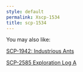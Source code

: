 ```yaml
---
style: default
permalink: Xscp-1534
title: scp-1534
---
```

You may also like:

[SCP-1942: Industrious Ants](http://scp-wiki.net/scp-1942)

[SCP-2585 Exploration Log A](http://scp-wiki.net/scp-2585-exploration-log-a)
